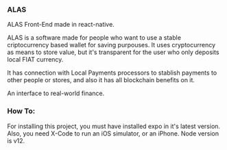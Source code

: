 ### ALAS
ALAS Front-End made in react-native.

ALAS is a software made for people who want to use a stable criptocurrency based wallet for saving purpouses. It uses cryptocurrency as means to store value, but it's transparent for the user who only deposits local FIAT currency.

It has connection with Local Payments processors to stablish payments to other people or stores, and also it has all blockchain benefits on it.

An interface to real-world finance.

### How To:

For installing this project, you must have installed expo in it's latest version. Also, you need X-Code to run an iOS simulator, or an iPhone. Node version is v12.

